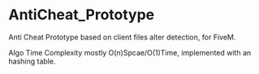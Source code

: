 # AntiCheat_Prototype
Anti Cheat Prototype based on client files alter detection, for FiveM.

Algo Time Complexity mostly O(n)Spcae/O(1)Time, implemented with an hashing table.


